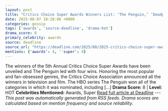 ```yaml
---
layout: post
title: "Critics Choice Super Awards Winners List: ‘The Penguin,’ ‘Deadpool & Wolverine,’ ‘Sinners’ & More"
date: 2025-08-07 18:28:06 +0000
categories: gossip
tags: ['awards', 'source-deadline', 'drama-hot']
drama_score: 8
primary_celebrity: awards
source: deadline
source_url: "https://deadline.com/2025/08/2025-critics-choice-super-awards-winners-list-1236481393/"
mentions: {'awards': 4, ''super': 4}
---
```


The winners of the 5th Annual Critics Choice Super Awards have been unveiled and The Penguin led with four wins. Honoring the most popular and fan-obsessed genres, the Critics Choice Association announced all the winners in television and film. The HBO series The Penguin won all of the categories in which it was nominated, including […] **Drama Score:** 8 | **Level:** HOT **Celebrities Mentioned:** Awards, Super [Read full article at Deadline](https://deadline.com/2025/08/2025-critics-choice-super-awards-winners-list-1236481393/) --- *This post was automatically generated from RSS feeds. Drama scores are calculated based on mention frequency and source reliability.*
